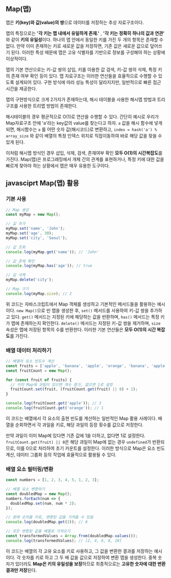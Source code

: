 ## Map(맵)

맵은 **키(key)와 값(value)의 쌍**으로 데이터를 저장하는 추상 자료구조이다.

맵의 특징으로는 **'각 키는 맵 내에서 유일하게 존재.'** , **'각 키는 정확히 하나의 값과 연관'** 와 같이 **키의 유일성**이다. 하나의 맵 안에서 동일한 키를 가진 두 개의 항목은 존재할 수 없다. 만약 이미 존재하는 키로 새로운 값을 저장하면, 기존 값은 새로운 값으로 덮어쓰기 된다. 이러한 특성 때문에 맵은 고유 식별자를 기반으로 정보를 구성해야 하는 상황에 이상적이다.

맵의 기본 연산으로는 키-값 쌍의 삽입, 키를 이용한 값 검색, 키-값 쌍의 삭제, 특정 키의 존재 여부 확인 등이 있다. 맵 자료구조는 이러한 연산들을 효율적으로 수행할 수 있도록 설계되어 있다. 구현 방식에 따라 성능 특성이 달라지지만, 일반적으로 빠른 접근 시간을 제공한다.


맵의 구현방식으로 크게 2가지가 존재하는데, 해시 테이블을 사용한 해시맵 방법과 트리구조를 사용한 트리맵 방법이 존재한다.

해시테이블의 경우 평균적으로 O(1)로 연산을 수행할 수 있다.
간단히 예시로 우리가 Map자료구조 안에 'a'라는 key값의 value를 찾는다고 하자.
`a` 값을 해시 함수에 넣게되면, 해시함수는 `a` 를 어떤 숫자 값(해시코드)로 변환하고,
`index = hash('a') % array_size` 와 같이 배열의 특정 인덱스 위치로 직접이동하여 바로 해당 값을 찾을 수 있게 된다.

이처럼 해시맵 방식인 경우 삽입, 삭제, 검색, 존재여부 확인 **모두 O(1)의 시간복잡도**를 가진다. Map(맵)은 프로그래밍에서 개체 간의 관계를 표현하거나, 특정 키에 대한 값을 빠르게 찾아야 하는 상황에서 맵은 매우 유용한 도구이다.





## javasciprt Map(맵) 활용


### 기본 사용
```js
// Map 생성
const myMap = new Map();

// 값 추가
myMap.set('name', 'John');
myMap.set('age', 30);
myMap.set('city', 'Seoul');

// 값 조회
console.log(myMap.get('name')); // 'John'

// 값 존재 확인
console.log(myMap.has('age')); // true

// 값 삭제
myMap.delete('city');

// Map 크기
console.log(myMap.size); // 2
```

위 코드는 자바스크립트에서 Map 객체를 생성하고 기본적인 메서드들을 활용하는 예시이다. `new Map()`으로 빈 맵을 생성한 후, `set()` 메서드를 사용하여 키-값 쌍을 추가하고 있다. `get()` 메서드는 지정된 키에 해당하는 값을 반환하며, `has()` 메서드는 특정 키가 맵에 존재하는지 확인한다. `delete()` 메서드는 지정된 키-값 쌍을 제거하며, `size` 속성은 맵에 저장된 항목의 수를 반환한다. 
이러한 기본 연산들은 **모두 O(1)의 시간 복잡도**를 가진다.

### 배열 데이터 처리하기

```js
// 배열의 요소 빈도수 계산
const fruits = ['apple', 'banana', 'apple', 'orange', 'banana', 'apple'];
const fruitCount = new Map();

for (const fruit of fruits) {
  // 이미 Map에 과일이 있으면 개수 증가, 없으면 1로 설정
  fruitCount.set(fruit, (fruitCount.get(fruit) || 0) + 1);
}

console.log(fruitCount.get('apple')); // 3
console.log(fruitCount.get('orange')); // 1
```

이 코드는 배열에서 각 요소의 출현 빈도를 계산하는 일반적인 Map 활용 사례이다. 배열을 순회하면서 각 과일을 키로, 해당 과일의 등장 횟수를 값으로 저장한다.

만약 과일이 이미 Map에 있다면 기존 값에 1을 더하고, 없다면 1로 설정한다. `fruitCount.get(fruit) || 0`은 해당 과일이 Map에 없는 경우 `undefined`가 반환되므로, 이를 0으로 처리하여 초기 카운트를 설정한다. 이러한 방식으로 Map은 요소 빈도 계산, 데이터 그룹화 등의 작업에 효율적으로 활용될 수 있다.

### 배열 요소 필터링/변환

```js
const numbers = [1, 2, 3, 4, 5, 1, 2, 3];

// 배열 요소 변환하기
const doubledMap = new Map();
numbers.forEach(num => {
  doubledMap.set(num, num * 2);
});

// 원래 숫자를 키로, 변환된 값을 가져올 수 있음
console.log(doubledMap.get(3)); // 6

// 모든 변환된 값을 배열로 가져오기
const transformedValues = Array.from(doubledMap.values());
console.log(transformedValues); // [2, 4, 6, 8, 10]
```

이 코드는 배열의 각 고유 요소를 키로 사용하고, 그 값을 변환한 결과를 저장하는 예시이다. 각 숫자를 키로 하고 그 두 배 값을 값으로 저장하여 변환 맵을 생성한다. 중복 숫자가 있더라도 **Map은 키의 유일성을 보장**하므로 최종적으로는 **고유한 숫자에 대한 변환 결과만 저장**된다.